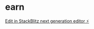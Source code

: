 # earn

[Edit in StackBlitz next generation editor ⚡️](https://stackblitz.com/~/github.com/zairex0219/earn)